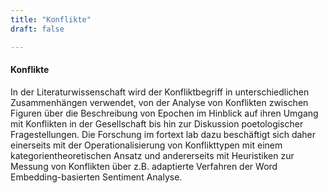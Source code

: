 ```yaml
---
title: "Konflikte"
draft: false

---
```


#### Konflikte 
In der Literaturwissenschaft wird der Konfliktbegriff in unterschiedlichen Zusammenhängen verwendet, von der Analyse von Konflikten zwischen Figuren über die Beschreibung von Epochen im Hinblick auf ihren Umgang mit Konflikten in der Gesellschaft bis hin zur Diskussion poetologischer Fragestellungen. Die Forschung im fortext lab dazu beschäftigt sich daher einerseits mit der Operationalisierung von Konflikttypen mit einem kategorientheoretischen Ansatz und andererseits mit Heuristiken zur Messung von Konflikten über z.B. adaptierte Verfahren der Word Embedding-basierten Sentiment Analyse.